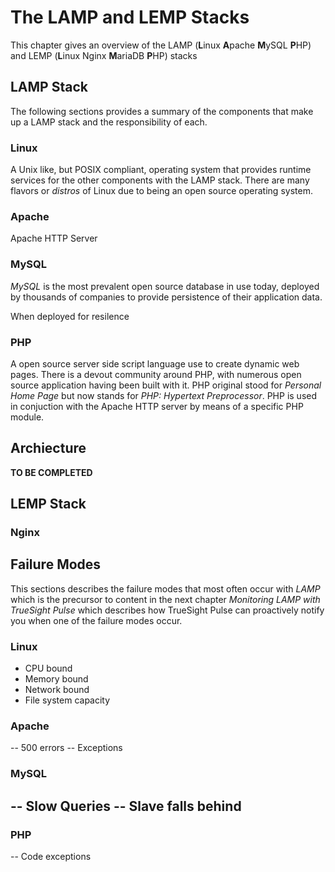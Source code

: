 # The LAMP and LEMP Stacks

This chapter gives an overview of the LAMP (**L**inux **A**pache **M**ySQL **P**HP) and
LEMP (**L**inux Nginx **M**ariaDB **P**HP) stacks

## LAMP Stack

The following sections provides a summary of the components that make up a LAMP stack and the responsibility of
each.

### Linux

A Unix like, but POSIX compliant, operating system that provides runtime services for the other components
with the LAMP stack. There are many flavors or _distros_ of Linux due to being an open source operating system.


### Apache

Apache HTTP Server

### MySQL

_MySQL_ is the most prevalent open source database in use today, deployed by thousands of companies to provide
persistence of their application data.

When deployed for resilence


### PHP

A open source server side script language use to create dynamic web pages. There is a devout community around
PHP, with numerous open source application having been built with it. PHP original stood for _Personal Home Page_
but now stands for _PHP: Hypertext Preprocessor_. PHP is used in conjuction with the Apache HTTP server by means
of a specific PHP module.


## Archiecture

**TO BE COMPLETED**

## LEMP Stack


### Nginx


## Failure Modes

This sections describes the failure modes that most often occur with _LAMP_ which is the precursor to content in
the next chapter _Monitoring LAMP with TrueSight Pulse_ which describes how TrueSight Pulse can proactively
notify you when one of the failure modes occur.


### Linux

- CPU bound
- Memory bound
- Network bound
- File system capacity

### Apache

-- 500 errors
-- Exceptions

### MySQL

-- Slow Queries
-- Slave falls behind
--


### PHP

-- Code exceptions










